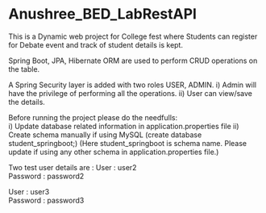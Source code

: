 # Anushree_BED_LabRestAPI

This is a Dynamic web project for College fest where Students can register for Debate event and track of student details is kept.

Spring Boot, JPA, Hibernate ORM are used to perform CRUD operations on the table.

A Spring Security layer is added with two roles USER, ADMIN.
  i)	Admin will have the privilege of performing all the operations.
  ii)	User can view/save the details.
  
Before running the project please do the needfulls:  
  i) Update database related information in application.properties file
  ii) Create schema manually if using MySQL (create database student_springboot;)
      (Here student_springboot is schema name. Please update if using any other schema in application.properties file.)
      

Two test user details are :
User : user2       
Password : password2

User : user3        
Password : password3
